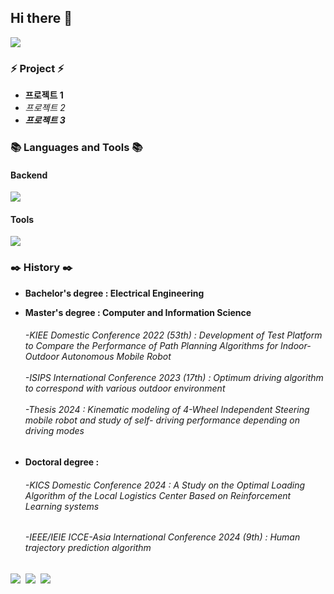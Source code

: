 ## Hi there 👋
<img src="https://capsule-render.vercel.app/api?type=wave&color=auto&height=300&section=header&text=AI%20researcher&fontSize=90" />

<h3 align="left">⚡ Project ⚡</h3>

* **프로젝트 1**
* _프로젝트 2_
* **_프로젝트 3_**

<h3 align="left">📚 Languages and Tools 📚</h3>

<h4 align="left">Backend</h4>

<p align="left">
  <a href="https://skillicons.dev">
    <img src="https://skillicons.dev/icons?i=cpp,py" />
  </a>
</p>

<h4 align="left">Tools</h4>
<p align="left">
  <a href="https://skillicons.dev">
    <img src="https://skillicons.dev/icons?i=ros,opencv,vscode,ubuntu" />
  </a>
</p>

<h3 align="left">✒️ History ✒️</h3>

* **Bachelor's degree : Electrical Engineering**
  
* **Master's degree : Computer and Information Science**
     ###### -*KIEE Domestic Conference 2022 (53th) : Development of Test Platform to Compare the Performance of Path Planning Algorithms for Indoor-Outdoor Autonomous Mobile Robot<br/><br/>-ISIPS International Conference 2023 (17th) : Optimum driving algorithm to correspond with various outdoor environment<br/><br/> -Thesis 2024 : Kinematic modeling of 4-Wheel Independent Steering mobile robot and study of self- driving performance depending on driving modes<br/>* 
* **Doctoral degree :**
     ###### -*KICS Domestic Conference 2024 : A Study on the Optimal Loading Algorithm of the Local Logistics Center Based on Reinforcement Learning systems*
     ###### -*IEEE/IEIE ICCE-Asia International Conference 2024 (9th) : Human trajectory prediction algorithm*
  
<p align="left">
  <img src="https://img.shields.io/badge/C++-%2300599C.svg?style=flat-square&logo=c%2B%2B&logoColor=white"/></a>&nbsp;
  <img src="https://img.shields.io/badge/Python-3766AB?style=flat-square&logo=Python&logoColor=white"/></a>&nbsp;
  <img src="https://img.shields.io/badge/ROS-22314E?style=flat-square&logo=ROS&logoColor=white"/></a>&nbsp;
</p>
<!--
**username/username** is a ✨ _special_ ✨ repository because its `README.md` (this file) appears on your GitHub profile.

Here are some ideas to get you started:
🔎 :mag_right:
- 🔭 I’m currently working on ...
- 🌱 I’m currently learning ...
- 👯 I’m looking to collaborate on ...
- 🤔 I’m looking for help with ...
- 💬 Ask me about ...
- 📫 How to reach me: ...
- 😄 Pronouns: ...
- ⚡ Fun fact: ...
-->
-->
